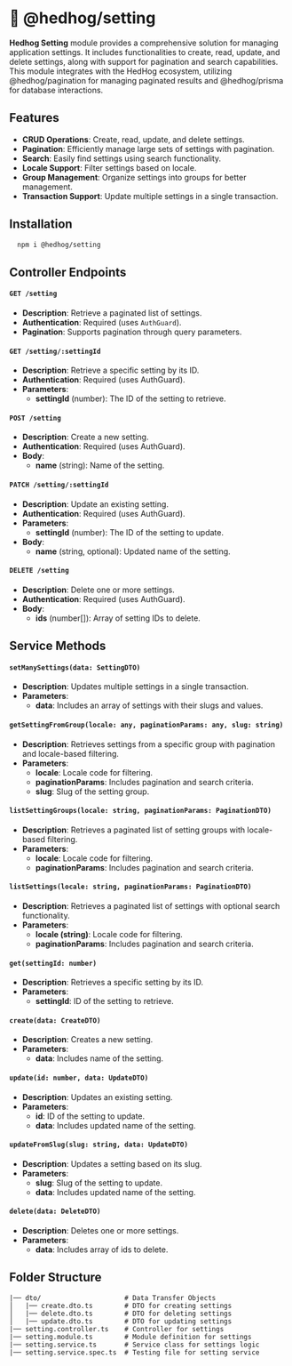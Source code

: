 # 🦔 @hedhog/setting

**Hedhog Setting** module provides a comprehensive solution for managing application settings. It includes functionalities to create, read, update, and delete settings, along with support for pagination and search capabilities. This module integrates with the HedHog ecosystem, utilizing @hedhog/pagination for managing paginated results and @hedhog/prisma for database interactions.

## Features

- **CRUD Operations**: Create, read, update, and delete settings.
- **Pagination**: Efficiently manage large sets of settings with pagination.
- **Search**: Easily find settings using search functionality.
- **Locale Support**: Filter settings based on locale.
- **Group Management**: Organize settings into groups for better management.
- **Transaction Support**: Update multiple settings in a single transaction.

## Installation

```bash
  npm i @hedhog/setting
```

## Controller Endpoints

#### `GET /setting`

- **Description**: Retrieve a paginated list of settings.
- **Authentication**: Required (uses `AuthGuard`).
- **Pagination**: Supports pagination through query parameters.

#### `GET /setting/:settingId`

- **Description**: Retrieve a specific setting by its ID.
- **Authentication**: Required (uses AuthGuard).
- **Parameters**:
  - **settingId** (number): The ID of the setting to retrieve.

#### `POST /setting`

- **Description**: Create a new setting.
- **Authentication**: Required (uses AuthGuard).
- **Body**:
  - **name** (string): Name of the setting.

#### `PATCH /setting/:settingId`

- **Description**: Update an existing setting.
- **Authentication**: Required (uses AuthGuard).
- **Parameters**:
  - **settingId** (number): The ID of the setting to update.
- **Body**:
  - **name** (string, optional): Updated name of the setting.

#### `DELETE /setting`

- **Description**: Delete one or more settings.
- **Authentication**: Required (uses AuthGuard).
- **Body**:
  - **ids** (number[]): Array of setting IDs to delete.

## Service Methods

#### `setManySettings(data: SettingDTO)`

- **Description**: Updates multiple settings in a single transaction.
- **Parameters**:
  - **data**: Includes an array of settings with their slugs and values.

#### `getSettingFromGroup(locale: any, paginationParams: any, slug: string)`

- **Description**: Retrieves settings from a specific group with pagination and locale-based filtering.
- **Parameters**:
  - **locale**: Locale code for filtering.
  - **paginationParams**: Includes pagination and search criteria.
  - **slug**: Slug of the setting group.

#### `listSettingGroups(locale: string, paginationParams: PaginationDTO)`

- **Description**: Retrieves a paginated list of setting groups with locale-based filtering.
- **Parameters**:
  - **locale**: Locale code for filtering.
  - **paginationParams**: Includes pagination and search criteria.

#### `listSettings(locale: string, paginationParams: PaginationDTO)`

- **Description**: Retrieves a paginated list of settings with optional search functionality.
- **Parameters**:
  - **locale (string)**: Locale code for filtering.
  - **paginationParams**: Includes pagination and search criteria.

#### `get(settingId: number)`

- **Description**: Retrieves a specific setting by its ID.
- **Parameters**:
  - **settingId**: ID of the setting to retrieve.

#### `create(data: CreateDTO)`

- **Description**: Creates a new setting.
- **Parameters**:
  - **data**: Includes name of the setting.

#### `update(id: number, data: UpdateDTO)`

- **Description**: Updates an existing setting.
- **Parameters**:
  - **id**: ID of the setting to update.
  - **data**: Includes updated name of the setting.

#### `updateFromSlug(slug: string, data: UpdateDTO)`

- **Description**: Updates a setting based on its slug.
- **Parameters**:
  - **slug**: Slug of the setting to update.
  - **data**: Includes updated name of the setting.

#### `delete(data: DeleteDTO)`

- **Description**: Deletes one or more settings.
- **Parameters**:
  - **data**: Includes array of ids to delete.

## Folder Structure

```plaintext
|── dto/                     # Data Transfer Objects
│   |── create.dto.ts        # DTO for creating settings
│   |── delete.dto.ts        # DTO for deleting settings
│   |── update.dto.ts        # DTO for updating settings
|── setting.controller.ts    # Controller for settings
|── setting.module.ts        # Module definition for settings
|── setting.service.ts       # Service class for settings logic
|── setting.service.spec.ts  # Testing file for setting service
```
